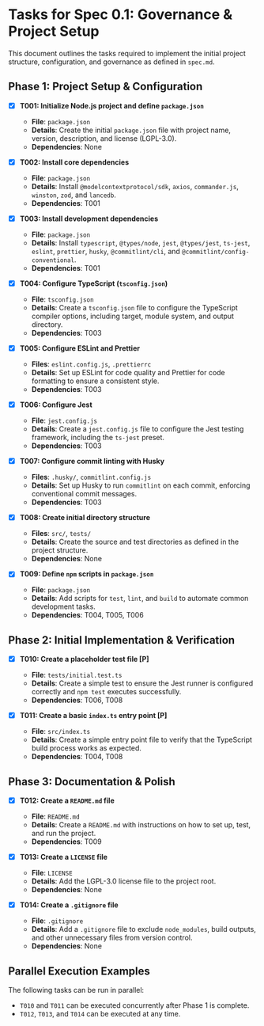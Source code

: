 # Tasks for Spec 0.1: Governance & Project Setup

This document outlines the tasks required to implement the initial project structure, configuration, and governance as defined in `spec.md`.

## Phase 1: Project Setup & Configuration

- [X] **T001: Initialize Node.js project and define `package.json`**
  - **File**: `package.json`
  - **Details**: Create the initial `package.json` file with project name, version, description, and license (LGPL-3.0).
  - **Dependencies**: None

- [X] **T002: Install core dependencies**
  - **File**: `package.json`
  - **Details**: Install `@modelcontextprotocol/sdk`, `axios`, `commander.js`, `winston`, `zod`, and `lancedb`.
  - **Dependencies**: T001

- [X] **T003: Install development dependencies**
  - **File**: `package.json`
  - **Details**: Install `typescript`, `@types/node`, `jest`, `@types/jest`, `ts-jest`, `eslint`, `prettier`, `husky`, `@commitlint/cli`, and `@commitlint/config-conventional`.
  - **Dependencies**: T001

- [X] **T004: Configure TypeScript (`tsconfig.json`)**
  - **File**: `tsconfig.json`
  - **Details**: Create a `tsconfig.json` file to configure the TypeScript compiler options, including target, module system, and output directory.
  - **Dependencies**: T003

- [X] **T005: Configure ESLint and Prettier**
  - **Files**: `eslint.config.js`, `.prettierrc`
  - **Details**: Set up ESLint for code quality and Prettier for code formatting to ensure a consistent style.
  - **Dependencies**: T003

- [X] **T006: Configure Jest**
  - **File**: `jest.config.js`
  - **Details**: Create a `jest.config.js` file to configure the Jest testing framework, including the `ts-jest` preset.
  - **Dependencies**: T003

- [X] **T007: Configure commit linting with Husky**
  - **Files**: `.husky/`, `commitlint.config.js`
  - **Details**: Set up Husky to run `commitlint` on each commit, enforcing conventional commit messages.
  - **Dependencies**: T003

- [X] **T008: Create initial directory structure**
  - **Files**: `src/`, `tests/`
  - **Details**: Create the source and test directories as defined in the project structure.
  - **Dependencies**: None

- [X] **T009: Define `npm` scripts in `package.json`**
  - **File**: `package.json`
  - **Details**: Add scripts for `test`, `lint`, and `build` to automate common development tasks.
  - **Dependencies**: T004, T005, T006

## Phase 2: Initial Implementation & Verification

- [X] **T010: Create a placeholder test file [P]**
  - **File**: `tests/initial.test.ts`
  - **Details**: Create a simple test to ensure the Jest runner is configured correctly and `npm test` executes successfully.
  - **Dependencies**: T006, T008

- [X] **T011: Create a basic `index.ts` entry point [P]**
  - **File**: `src/index.ts`
  - **Details**: Create a simple entry point file to verify that the TypeScript build process works as expected.
  - **Dependencies**: T004, T008

## Phase 3: Documentation & Polish

- [X] **T012: Create a `README.md` file**
  - **File**: `README.md`
  - **Details**: Create a `README.md` with instructions on how to set up, test, and run the project.
  - **Dependencies**: T009

- [X] **T013: Create a `LICENSE` file**
  - **File**: `LICENSE`
  - **Details**: Add the LGPL-3.0 license file to the project root.
  - **Dependencies**: None

- [X] **T014: Create a `.gitignore` file**
  - **File**: `.gitignore`
  - **Details**: Add a `.gitignore` file to exclude `node_modules`, build outputs, and other unnecessary files from version control.
  - **Dependencies**: None

## Parallel Execution Examples

The following tasks can be run in parallel:

- `T010` and `T011` can be executed concurrently after Phase 1 is complete.
- `T012`, `T013`, and `T014` can be executed at any time.

